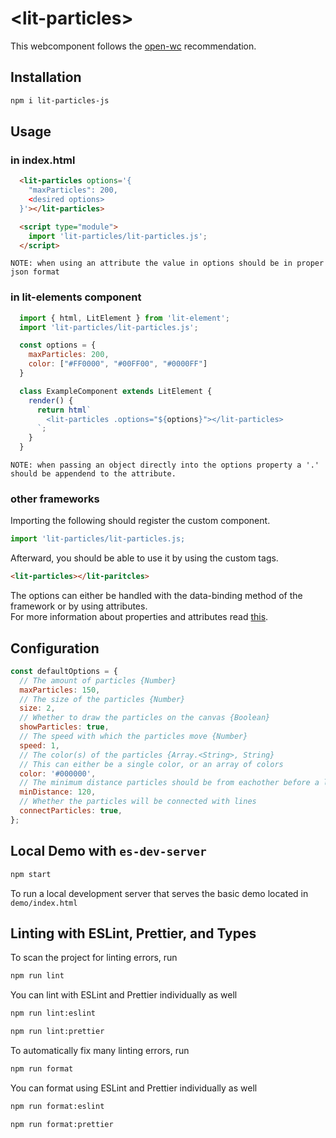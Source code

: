 # \<lit-particles>

This webcomponent follows the [open-wc](https://github.com/open-wc/open-wc) recommendation.

## Installation
```bash
npm i lit-particles-js
```

## Usage
### in index.html
```html
  <lit-particles options='{
    "maxParticles": 200,
    <desired options>
  }'></lit-particles>

  <script type="module">
    import 'lit-particles/lit-particles.js';
  </script>
```
```
NOTE: when using an attribute the value in options should be in proper json format
```

### in lit-elements component
```js
  import { html, LitElement } from 'lit-element';
  import 'lit-particles/lit-particles.js';

  const options = {
    maxParticles: 200,
    color: ["#FF0000", "#00FF00", "#0000FF"]
  }

  class ExampleComponent extends LitElement {
    render() {
      return html`
        <lit-particles .options="${options}"></lit-particles>
      `;
    }
  }
```
```
NOTE: when passing an object directly into the options property a '.' should be appendend to the attribute.
```

### other frameworks
Importing the following should register the custom component.
```js
import 'lit-particles/lit-particles.js;
```
Afterward, you should be able to use it by using the custom tags.
```html
<lit-particles></lit-paritcles>
```
The options can either be handled with the data-binding method of the framework or by using attributes.  
For more information about properties and attributes read [this](https://lit-element.polymer-project.org/guide/properties).

## Configuration
```js
const defaultOptions = {
  // The amount of particles {Number}
  maxParticles: 150,
  // The size of the particles {Number}
  size: 2,
  // Whether to draw the particles on the canvas {Boolean}
  showParticles: true,
  // The speed with which the particles move {Number}
  speed: 1,
  // The color(s) of the particles {Array.<String>, String}
  // This can either be a single color, or an array of colors
  color: '#000000',
  // The minimum distance particles should be from eachother before a line between them is created {Number}
  minDistance: 120,
  // Whether the particles will be connected with lines
  connectParticles: true,
};
```

## Local Demo with `es-dev-server`
```bash
npm start
```
To run a local development server that serves the basic demo located in `demo/index.html`

## Linting with ESLint, Prettier, and Types
To scan the project for linting errors, run
```bash
npm run lint
```

You can lint with ESLint and Prettier individually as well
```bash
npm run lint:eslint
```
```bash
npm run lint:prettier
```

To automatically fix many linting errors, run
```bash
npm run format
```

You can format using ESLint and Prettier individually as well
```bash
npm run format:eslint
```
```bash
npm run format:prettier
```
